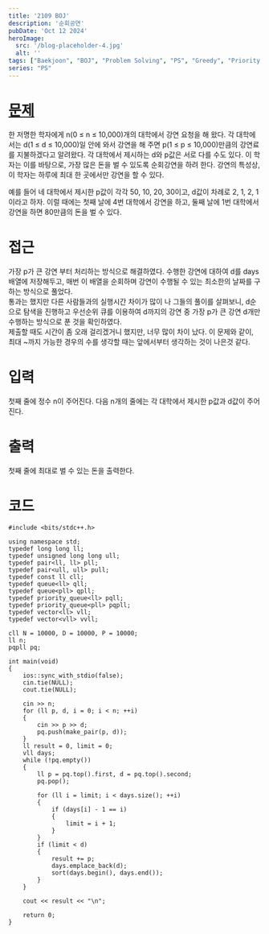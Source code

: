 ```yaml
---
title: '2109 BOJ'
description: '순회공연'
pubDate: 'Oct 12 2024'
heroImage: 
  src: '/blog-placeholder-4.jpg'
  alt: ''
tags: ["Baekjoon", "BOJ", "Problem Solving", "PS", "Greedy", "Priority Queue"]
series: "PS"
---
```


# [문제](https://www.acmicpc.net/problem/2109)
한 저명한 학자에게 n(0 ≤ n ≤ 10,000)개의 대학에서 강연 요청을 해 왔다. 각 대학에서는 d(1 ≤ d ≤ 10,000)일 안에 와서 강연을 해 주면 p(1 ≤ p ≤ 10,000)만큼의 강연료를 지불하겠다고 알려왔다. 각 대학에서 제시하는 d와 p값은 서로 다를 수도 있다. 이 학자는 이를 바탕으로, 가장 많은 돈을 벌 수 있도록 순회강연을 하려 한다. 강연의 특성상, 이 학자는 하루에 최대 한 곳에서만 강연을 할 수 있다.

예를 들어 네 대학에서 제시한 p값이 각각 50, 10, 20, 30이고, d값이 차례로 2, 1, 2, 1 이라고 하자. 이럴 때에는 첫째 날에 4번 대학에서 강연을 하고, 둘째 날에 1번 대학에서 강연을 하면 80만큼의 돈을 벌 수 있다.

# 접근
가장 p가 큰 강연 부터 처리하는 방식으로 해결하였다. 수행한 강연에 대하여 d를 days 배열에 저장해두고, 매번 이 배열을 순회하며 강연이 수행될 수 있는 최소한의 날짜를 구하는 방식으로 풀었다.</br>
통과는 했지만 다른 사람들과의 실행시간 차이가 많이 나 그들의 풀이를 살펴보니, d순으로 탐색을 진행하고 우선순위 큐를 이용하여 d까지의 강연 중 가장 p가 큰 강연 d개만 수행하는 방식으로 푼 것을 확인하였다.</br>
제출할 때도 시간이 좀 오래 걸리겠거니 했지만, 너무 많이 차이 났다. 이 문제와 같이, 최대 ~까지 가능한 경우의 수를 생각할 때는 앞에서부터 생각하는 것이 나은것 같다.

# 입력
첫째 줄에 정수 n이 주어진다. 다음 n개의 줄에는 각 대학에서 제시한 p값과 d값이 주어진다.


# 출력
첫째 줄에 최대로 벌 수 있는 돈을 출력한다.

# 코드
```
#include <bits/stdc++.h>

using namespace std;
typedef long long ll;
typedef unsigned long long ull;
typedef pair<ll, ll> pll;
typedef pair<ull, ull> pull;
typedef const ll cll;
typedef queue<ll> qll;
typedef queue<pll> qpll;
typedef priority_queue<ll> pqll;
typedef priority_queue<pll> pqpll;
typedef vector<ll> vll;
typedef vector<vll> vvll;

cll N = 10000, D = 10000, P = 10000;
ll n;
pqpll pq;

int main(void)
{
    ios::sync_with_stdio(false);
    cin.tie(NULL);
    cout.tie(NULL);

    cin >> n;
    for (ll p, d, i = 0; i < n; ++i)
    {
        cin >> p >> d;
        pq.push(make_pair(p, d));
    }
    ll result = 0, limit = 0;
    vll days;
    while (!pq.empty())
    {
        ll p = pq.top().first, d = pq.top().second;
        pq.pop();

        for (ll i = limit; i < days.size(); ++i)
        {
            if (days[i] - 1 == i)
            {
                limit = i + 1;
            }
        }
        if (limit < d)
        {
            result += p;
            days.emplace_back(d);
            sort(days.begin(), days.end());
        }
    }

    cout << result << "\n";

    return 0;
}
```
